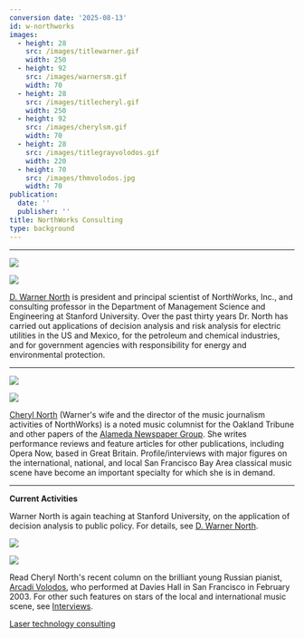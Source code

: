 ```yaml
---
conversion date: '2025-08-13'
id: w-northworks
images:
  - height: 28
    src: /images/titlewarner.gif
    width: 250
  - height: 92
    src: /images/warnersm.gif
    width: 70
  - height: 28
    src: /images/titlecheryl.gif
    width: 250
  - height: 92
    src: /images/cherylsm.gif
    width: 70
  - height: 28
    src: /images/titlegrayvolodos.gif
    width: 220
  - height: 70
    src: /images/thmvolodos.jpg
    width: 70
publication:
  date: ''
  publisher: ''
title: NorthWorks Consulting
type: background
---
```


***

![](/images/titlewarner.gif)

![](/images/warnersm.gif)

[D. Warner North](/background/w-main) is president and principal scientist of NorthWorks, Inc., and consulting professor in the Department of Management Science and Engineering at Stanford University. Over the past thirty years Dr. North has carried out applications of decision analysis and risk analysis for electric utilities in the US and Mexico, for the petroleum and chemical industries, and for government agencies with responsibility for energy and environmental protection.

***

![](/images/titlecheryl.gif)

![](/images/cherylsm.gif)

[Cheryl North](c-main) (Warner's wife and the director of the music journalism activities of NorthWorks) is a noted music columnist for the Oakland Tribune and other papers of the [Alameda Newspaper Group](http://www.insidebayarea.com). She writes performance reviews and feature articles for other publications, including Opera Now, based in Great Britain. Profile/interviews with major figures on the international, national, and local San Francisco Bay Area classical music scene have become an important specialty for which she is in demand.

***

**Current Activities**

Warner North is again teaching at Stanford University, on the application of decision analysis to public policy. For details, see [D. Warner North](/background/w-main).

![](/images/titlegrayvolodos.gif)

![](/images/thmvolodos.jpg)

Read Cheryl North's recent column on the brilliant young Russian pianist, [Arcadi Volodos](c-volodos), who performed at Davies Hall in San Francisco in February 2003. For other such features on stars of the local and international music scene, see [Interviews](c-interviews).

[Laser technology consulting](/articles//w-laser)